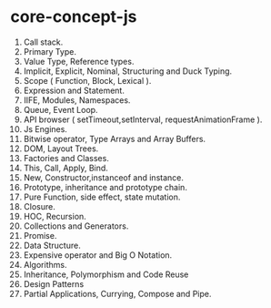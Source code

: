 # core-concept-js

1. Call stack.
2. Primary Type.
3. Value Type, Reference types.
4. Implicit, Explicit, Nominal, Structuring and Duck Typing.
5. Scope ( Function, Block, Lexical ).
6. Expression and Statement.
7. IIFE, Modules, Namespaces.
8. Queue, Event Loop.
9. API browser ( setTimeout,setInterval, requestAnimationFrame ).
10. Js Engines.
11. Bitwise operator, Type Arrays and Array Buffers.
12. DOM, Layout Trees.
13. Factories and Classes.
14. This, Call, Apply, Bind.
15. New, Constructor,instanceof and instance.
16. Prototype, inheritance and prototype chain.
17. Pure Function, side effect, state mutation.
18. Closure.
19. HOC, Recursion.
20. Collections and Generators.
21. Promise.
22. Data Structure.
23. Expensive operator and Big O Notation.
24. Algorithms.
25. Inheritance, Polymorphism and Code Reuse
26. Design Patterns
27. Partial Applications, Currying, Compose  and Pipe.
